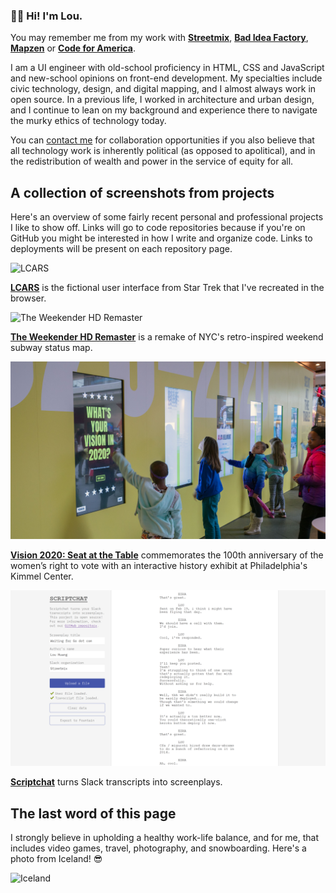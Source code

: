 ### 👋🏼 Hi! I'm Lou.

You may remember me from my work with **[Streetmix](https://github.com/streetmix/)**, **[Bad Idea Factory](https://github.com/badideafactory/)**, **[Mapzen](https://github.com/mapzen/)** or  **[Code for America](https://github.com/codeforamerica/)**.

I am a UI engineer with old-school proficiency in HTML, CSS and JavaScript and new-school opinions on front-end development. My specialties include civic technology, design, and digital mapping, and I almost always work in open source. In a previous life, I worked in architecture and urban design, and I continue to lean on my background and experience there to navigate the murky ethics of technology today.

You can [contact me](mailto:lou@louhuang.com) for collaboration opportunities if you also believe that all technology work is inherently political (as opposed to apolitical), and in the redistribution of wealth and power in the service of equity for all.


## A collection of screenshots from projects

Here's an overview of some fairly recent personal and professional projects I like to show off. Links will go to code repositories because if you're on GitHub you might be interested in how I write and organize code. Links to deployments will be present on each repository page.

![LCARS](https://raw.githubusercontent.com/louh/lcars/main/public/preview.jpg)

**[LCARS](https://github.com/louh/lcars)** is the fictional user interface from Star Trek that I've recreated in the browser.

![The Weekender HD Remaster](https://raw.githubusercontent.com/louh/weekender/main/src/images/thumbnail.png)

**[The Weekender HD Remaster](https://github.com/louh/weekender)** is a remake of NYC's retro-inspired weekend subway status map.

![Vision 2020: Seat at the Table](https://raw.githubusercontent.com/louh/louh/main/images/vision2020_dome.jpg)

**[Vision 2020: Seat at the Table](https://github.com/badideafactory/vision2020)** commemorates the 100th anniversary of the women’s right to vote with an interactive history exhibit at Philadelphia's Kimmel Center.

![Scriptchat](https://raw.githubusercontent.com/louh/louh/main/images/scriptchat.png)

**[Scriptchat](https://github.com/badideafactory/scriptchat)** turns Slack transcripts into screenplays.


## The last word of this page

I strongly believe in upholding a healthy work-life balance, and for me, that includes video games, travel, photography, and snowboarding. Here's a photo from Iceland! 😎

![Iceland](https://photos.smugmug.com/photos/i-S8dJtL5/0/9ce7123b/X3/i-S8dJtL5-X3.jpg)
